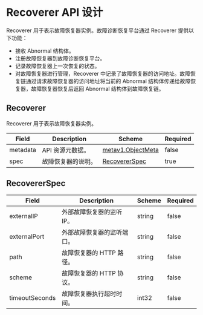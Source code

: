 # Recoverer API 设计

Recoverer 用于表示故障恢复器实例。故障诊断恢复平台通过 Recoverer 提供以下功能：

* 接收 Abnormal 结构体。
* 注册故障恢复器到故障诊断恢复平台。
* 记录故障恢复器上一次恢复的状态。
* 对故障恢复器进行管理，Recoverer 中记录了故障恢复器的访问地址。故障恢复链通过请求故障恢复器的访问地址将当前的 Abnormal 结构体传递给故障恢复器，故障恢复器恢复后返回 Abnormal 结构体到故障恢复链。

## Recoverer

Recoverer 用于表示故障恢复器实例。

| Field | Description | Scheme | Required |
| ----- | ----------- | ------ | -------- |
| metadata | API 资源元数据。 | [metav1.ObjectMeta](https://kubernetes.io/docs/reference/generated/kubernetes-api/v1.17/#objectmeta-v1-meta) | false |
| spec | 故障恢复器的说明。 | [RecovererSpec](#recovererspec) | true |

## RecovererSpec

| Field | Description | Scheme | Required |
| ----- | ----------- | ------ | -------- |
| externalIP | 外部故障恢复器的监听 IP。 | string | false |
| externalPort | 外部故障恢复器的监听端口。 | string | false |
| path | 故障恢复器的 HTTP 路径。 | string | false |
| scheme | 故障恢复器的 HTTP 协议。 | string | false |
| timeoutSeconds | 故障恢复器执行超时时间。 | int32 | false |
